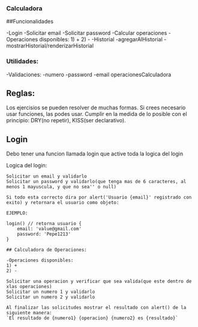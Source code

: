 ### Calculadora

##Funcionalidades

-Login
    -Solicitar email
    -Solicitar password
-Calcular operaciones
    -Operaciones disponibles:
        1) + 
        2) - 
-Historial
    -agregarAlHistorial
    -mostrarHistorial/renderizarHistorial


### Utilidades:

-Validaciones:
    -numero
    -password
    -email
    operacionesCalculadora

## Reglas:

Los ejercisios se pueden resolver de muchas formas.
Si crees necesario usar funciones, las podes usar.
Cumplir en la medida de lo posible con el principio: DRY(no repetir), KISS(ser declarativo).

## Login
Debo tener una funcion llamada login que active toda la logica del login

Logica del login:

    Solicitar un email y validarlo
    Solicitar un password y validarlo(que tenga mas de 6 caracteres, al menos 1 mayuscula, y que no sea'' o null)

    Si todo esta correcto dira por alert('Usuario {email}' registrado con exito) y retornara el usuario como objeto:

    EJEMPLO:

    login() // retorna usuario {
        email: 'value@gmail.com'
        password: 'Pepe1213'
    }

    ## Calculadora de Operaciones:

    -Operaciones disponibles:
    1) + 
    2) - 

    Solicitar una operacion y verificar que sea valida(que este dentro de xlas operaciones)
    Solicitar un numero 1 y validarlo
    Solicitar un numero 2 y validarlo

    Al finalizar las solicitudes mostrar el resultado con alert() de la siguiente manera:
    `El resultado de {numero1} {operacion} {numero2} es {resultado}`
